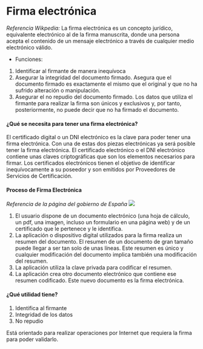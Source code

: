 
# Firma electrónica


*Referencia Wikpedia:* La firma electrónica es un concepto jurídico, equivalente electrónico al de la firma manuscrita, donde una persona acepta el contenido de un mensaje electrónico a través de cualquier medio electrónico válido.


- Funciones:
1. Identificar al firmante de manera inequívoca
2. Asegurar la integridad del documento firmado. Asegura que el documento firmado es exactamente el mismo que el original y que no ha sufrido alteración o manipulación.
3. Asegurar el no repudio del documento firmado. Los datos que utiliza el firmante para realizar la firma son únicos y exclusivos y, por tanto, posteriormente, no puede decir que no ha firmado el documento.


#### ¿Qué se necesita para tener una firma electrónica?

El certificado digital o un DNI electrónico es la clave para poder tener una firma electrónica. Con una de estas dos piezas electrónicas ya será posible tener la firma electrónica.
El certificado electrónico o el DNI electrónico contiene unas claves criptográficas que son los elementos necesarios para firmar. Los certificados electrónicos tienen el objetivo de identificar inequívocamente a su poseedor y son emitidos por Proveedores de Servicios de Certificación.


#### Proceso de Firma Electrónica
*Referencia de la página del gobierno de España*
![](https://i.imgur.com/RGhfkdS.png)

1. El usuario dispone de un documento electrónico (una hoja de cálculo, un pdf, una imagen, incluso un formulario en una página web) y de un certificado que le pertenece y le identifica.
2. La aplicación o dispositivo digital utilizados para la firma realiza un resumen del documento. El resumen de un documento de gran tamaño puede llegar a ser tan solo de unas líneas. Este resumen es único y cualquier modificación del documento implica también una modificación del resumen.
3. La aplicación utiliza la clave privada para codificar el resumen.
4. La aplicación crea otro documento electrónico que contiene ese resumen codificado. Este nuevo documento es la firma electrónica.

#### ¿Qué utilidad tiene?

1. Identifica al firmante
2. Integridad de los datos
3. No repudio

Está orientado para realizar operaciones por Internet que requiera la firma para poder validarlo.






